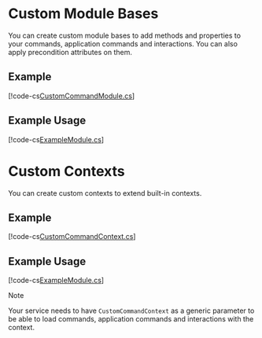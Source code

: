 # Custom Module Bases

You can create custom module bases to add methods and properties to your commands, application commands and interactions. You can also apply precondition attributes on them.

## Example
[!code-cs[CustomCommandModule.cs](CustomModuleBasesAndContexts/CustomModuleBases/CustomCommandModule.cs)]

## Example Usage
[!code-cs[ExampleModule.cs](CustomModuleBasesAndContexts/CustomModuleBases/ExampleModule.cs)]

# Custom Contexts

You can create custom contexts to extend built-in contexts.

## Example
[!code-cs[CustomCommandContext.cs](CustomModuleBasesAndContexts/CustomContexts/CustomCommandContext.cs)]

## Example Usage
[!code-cs[ExampleModule.cs](CustomModuleBasesAndContexts/CustomContexts/ExampleModule.cs)]

> [!NOTE]
> Your service needs to have `CustomCommandContext` as a generic parameter to be able to load commands, application commands and interactions with the context.